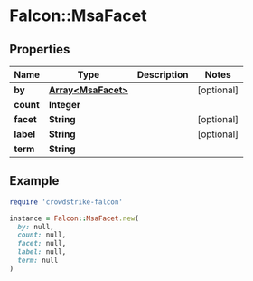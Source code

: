 # Falcon::MsaFacet

## Properties

| Name | Type | Description | Notes |
| ---- | ---- | ----------- | ----- |
| **by** | [**Array&lt;MsaFacet&gt;**](MsaFacet.md) |  | [optional] |
| **count** | **Integer** |  |  |
| **facet** | **String** |  | [optional] |
| **label** | **String** |  | [optional] |
| **term** | **String** |  |  |

## Example

```ruby
require 'crowdstrike-falcon'

instance = Falcon::MsaFacet.new(
  by: null,
  count: null,
  facet: null,
  label: null,
  term: null
)
```

